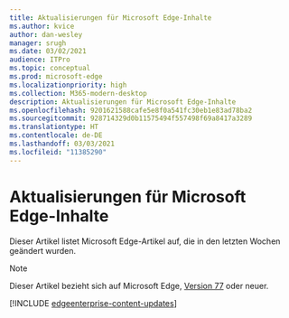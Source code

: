 ```yaml
---
title: Aktualisierungen für Microsoft Edge-Inhalte
ms.author: kvice
author: dan-wesley
manager: srugh
ms.date: 03/02/2021
audience: ITPro
ms.topic: conceptual
ms.prod: microsoft-edge
ms.localizationpriority: high
ms.collection: M365-modern-desktop
description: Aktualisierungen für Microsoft Edge-Inhalte
ms.openlocfilehash: 9201621588cafe5e8f0a541fc30eb1e83ad78ba2
ms.sourcegitcommit: 928714329d0b11575494f557498f69a8417a3289
ms.translationtype: HT
ms.contentlocale: de-DE
ms.lasthandoff: 03/03/2021
ms.locfileid: "11385290"
---
```

# <a name="microsoft-edge-content-updates"></a>Aktualisierungen für Microsoft Edge-Inhalte

Dieser Artikel listet Microsoft Edge-Artikel auf, die in den letzten Wochen geändert wurden.


> [!NOTE]
> Dieser Artikel bezieht sich auf Microsoft Edge, [Version 77](https://support.microsoft.com/help/4027011/microsoft-edge-find-out-which-version-you-have?ocid=MicrosoftStore-EdgeVersion) oder neuer.

[!INCLUDE [edgeenterprise-content-updates](./includes/edgeenterprise-content-updates.md)]
